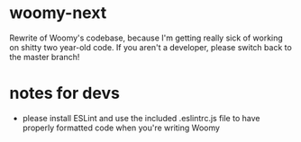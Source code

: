 # woomy-next
Rewrite of Woomy's codebase, because I'm getting really sick of working on shitty two year-old code. If you aren't a developer, please switch back to the master branch!
# notes for devs
- please install ESLint and use the included .eslintrc.js file to have properly formatted code when you're writing Woomy